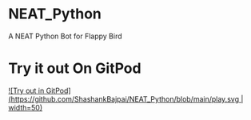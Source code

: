 # NEAT_Python
A NEAT Python Bot for Flappy Bird
# Try it out On GitPod
[![Try out in GitPod](https://github.com/ShashankBajpai/NEAT_Python/blob/main/play.svg | width=50)](https://gitpod.io/#https://github.com/ShashankBajpai/NEAT-Python/blob/main/flappybird.py)
